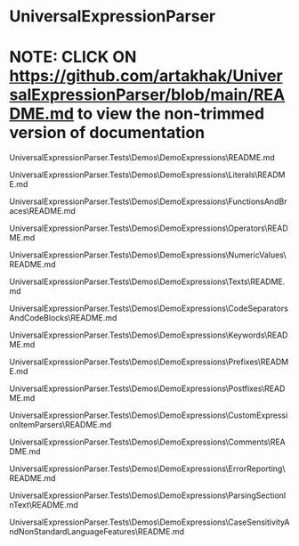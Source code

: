 # UniversalExpressionParser

# NOTE: CLICK ON https://github.com/artakhak/UniversalExpressionParser/blob/main/README.md to view the non-trimmed version of documentation

<IncludedFilePlaceHolder>UniversalExpressionParser.Tests\Demos\DemoExpressions\README.md</IncludedFilePlaceHolder>

<IncludedFilePlaceHolder>UniversalExpressionParser.Tests\Demos\DemoExpressions\Literals\README.md</IncludedFilePlaceHolder>

<IncludedFilePlaceHolder>UniversalExpressionParser.Tests\Demos\DemoExpressions\FunctionsAndBraces\README.md</IncludedFilePlaceHolder>

<IncludedFilePlaceHolder>UniversalExpressionParser.Tests\Demos\DemoExpressions\Operators\README.md</IncludedFilePlaceHolder>

<IncludedFilePlaceHolder>UniversalExpressionParser.Tests\Demos\DemoExpressions\NumericValues\README.md</IncludedFilePlaceHolder>

<IncludedFilePlaceHolder>UniversalExpressionParser.Tests\Demos\DemoExpressions\Texts\README.md</IncludedFilePlaceHolder>

<IncludedFilePlaceHolder>UniversalExpressionParser.Tests\Demos\DemoExpressions\CodeSeparatorsAndCodeBlocks\README.md</IncludedFilePlaceHolder>

<IncludedFilePlaceHolder>UniversalExpressionParser.Tests\Demos\DemoExpressions\Keywords\README.md</IncludedFilePlaceHolder>

<IncludedFilePlaceHolder>UniversalExpressionParser.Tests\Demos\DemoExpressions\Prefixes\README.md</IncludedFilePlaceHolder>

<IncludedFilePlaceHolder>UniversalExpressionParser.Tests\Demos\DemoExpressions\Postfixes\README.md</IncludedFilePlaceHolder>

<IncludedFilePlaceHolder>UniversalExpressionParser.Tests\Demos\DemoExpressions\CustomExpressionItemParsers\README.md</IncludedFilePlaceHolder>

<IncludedFilePlaceHolder>UniversalExpressionParser.Tests\Demos\DemoExpressions\Comments\README.md</IncludedFilePlaceHolder>

<IncludedFilePlaceHolder>UniversalExpressionParser.Tests\Demos\DemoExpressions\ErrorReporting\README.md</IncludedFilePlaceHolder>

<IncludedFilePlaceHolder>UniversalExpressionParser.Tests\Demos\DemoExpressions\ParsingSectionInText\README.md</IncludedFilePlaceHolder>

<IncludedFilePlaceHolder>UniversalExpressionParser.Tests\Demos\DemoExpressions\CaseSensitivityAndNonStandardLanguageFeatures\README.md</IncludedFilePlaceHolder>
